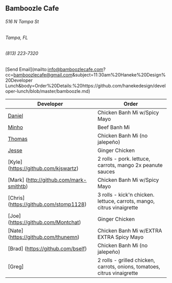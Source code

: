 ## Bamboozle Cafe
###### 516 N Tampa St
###### Tampa, FL
###### (813) 223-7320
[Send Email](mailto:info@bamboozlecafe.com?cc=bamboozlecafe@gmail.com&subject=11:30am%20Haneke%20Design%20Developer Lunch&body=Order%20Details:%20https://github.com/hanekedesign/developer-lunch/blob/master/bamboozle.md)

Developer     | Order
--------------|---------------------
[Daniel](https://github.com/dtartaglia)           	| Chicken Banh Mi w/Spicy Mayo
[Minho](https://github.com/minhochoi)               | Beef Banh Mi
[Thomas](https://github.com/ThomasKomarnicki)       | Chicken Banh Mi (no jalepeño)
[Jesse](https://github.com/jessecurry)              | Ginger Chicken
[Kyle] (https://github.com/kjswartz)                | 2 rolls - pork. lettuce, carrots, mango 2x peanute sauces
[Mark] (http://github.com/mark-smithtb)             | Chicken Banh Mi w/Spicy Mayo
[Chris] (https://github.com/stomp1128)              | 3 rolls - kick'n chicken. lettuce, carrots, mango, citrus vinaigrette
[Joe] (https://github.com/Montchat)                 | Ginger Chicken
[Nate] (https://github.com/thunemn)                 | Chicken Banh Mi w/EXTRA EXTRA Spicy Mayo
[Brad] (https://github.com/bself)                   | Chicken Banh Mi (no jalepeño)                                               
[Greg]                                              | 2 rolls - grilled chicken, carrots, onions, tomatoes, citrus vinaigrette
